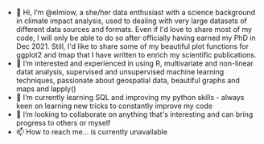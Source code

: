 - 👋 Hi, I’m @elmiow, a she/her data enthusiast with a science background in climate impact analysis, used to dealing with very large datasets of different data sources and formats. Even if I'd love to share most of my code, I will only be able to do so after officially having earned my PhD in Dec 2021. Still, I'd like to share some of my beautiful plot functions for ggplot2 and tmap that I have written to enrich my scientific publications.
- 👀 I’m interested and experienced in using R, multivariate and non-linear datat analysis, supervised and unsupervised machine learning techniques, passionate about geospatial data, beautiful graphs and maps and lapply()
- 🌱 I’m currently learning SQL and improving my python skills - always keen on learning new tricks to constantly improve my code
- 💞️ I’m looking to collaborate on anything that's interesting and can bring progress to others or myself
- 📫 How to reach me... is currently unavailable 

<!---
elmiow/elmiow is a ✨ special ✨ repository because its `README.md` (this file) appears on your GitHub profile.
You can click the Preview link to take a look at your changes.
--->
